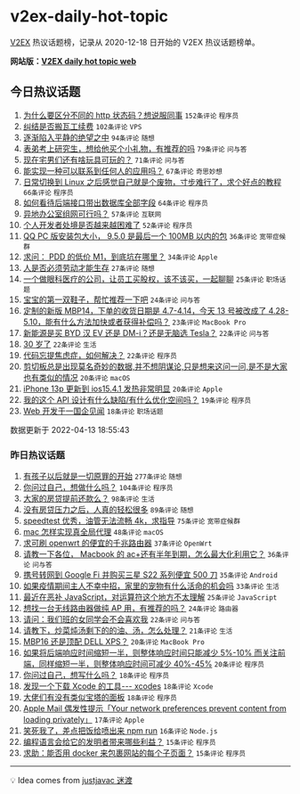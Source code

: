 # v2ex-daily-hot-topic

[V2EX](https://www.v2ex.com/) 热议话题榜，记录从 2020-12-18 日开始的 V2EX 热议话题榜单。

**网站版：[V2EX daily hot topic web](https://boojack.github.io/v2ex-daily-hot-topic-web/)**

## 今日热议话题

<!-- TODAY BEGIN -->

1. [为什么要区分不同的 http 状态码？想说服同事](https://www.v2ex.com/t/846679) `152条评论` `程序员`
1. [纠结是否搬瓦工续费](https://www.v2ex.com/t/846693) `102条评论` `VPS`
1. [逐渐陷入平静的绝望之中](https://www.v2ex.com/t/846689) `94条评论` `随想`
1. [表弟考上研究生，想给他买个小礼物，有推荐的吗](https://www.v2ex.com/t/846706) `79条评论` `问与答`
1. [现在宅男们还有啥玩具可玩的？](https://www.v2ex.com/t/846770) `71条评论` `问与答`
1. [能实现一种可以联系到任何人的应用吗？](https://www.v2ex.com/t/846666) `67条评论` `奇思妙想`
1. [日常切换到 Linux 之后感觉自己就是个废物，寸步难行了，求个好点的教程](https://www.v2ex.com/t/846748) `66条评论` `程序员`
1. [如何看待后端接口带出数据库全部字段](https://www.v2ex.com/t/846763) `64条评论` `程序员`
1. [异地办公室组网可行吗？](https://www.v2ex.com/t/846662) `57条评论` `互联网`
1. [个人开发者处境是否越来越困难了](https://www.v2ex.com/t/846708) `52条评论` `程序员`
1. [QQ PC 版安装包大小， 9.5.0 是最后一个 100MB 以内的包](https://www.v2ex.com/t/846650) `36条评论` `宽带症候群`
1. [求问： PDD 的低价 M1，到底坑在哪里？](https://www.v2ex.com/t/846758) `34条评论` `Apple`
1. [人是否必须劳动才能生存](https://www.v2ex.com/t/846789) `27条评论` `随想`
1. [一个做眼科医疗的公司，让员工买股权，该不该买，一起聊聊](https://www.v2ex.com/t/846767) `25条评论` `职场话题`
1. [宝宝的第一双鞋子，帮忙推荐一下吧](https://www.v2ex.com/t/846668) `24条评论` `问与答`
1. [定制的新版 MBP14，下单的收货日期是 4.7-4.14，今天 13 号被改成了 4.28-5.10，能有什么方法加快或者获得补偿吗？](https://www.v2ex.com/t/846653) `23条评论` `MacBook Pro`
1. [新能源是买 BYD 汉 EV 还是 DM-i？还是无脑选 Tesla？](https://www.v2ex.com/t/846743) `22条评论` `问与答`
1. [30 岁了](https://www.v2ex.com/t/846723) `22条评论` `生活`
1. [代码忘提焦虑症，如何解决？](https://www.v2ex.com/t/846702) `22条评论` `程序员`
1. [剪切板总是出现莫名奇妙的数据,并不想阴谋论,只是想来这问一问,是不是大家也有类似的情况](https://www.v2ex.com/t/846717) `20条评论` `macOS`
1. [iPhone 13p 更新到 ios15.4.1 发热非常明显](https://www.v2ex.com/t/846686) `20条评论` `Apple`
1. [我的这个 API 设计有什么缺陷/有什么优化空间吗？](https://www.v2ex.com/t/846741) `19条评论` `程序员`
1. [Web 开发于一国企见闻](https://www.v2ex.com/t/846669) `18条评论` `职场话题`

数据更新于 2022-04-13 18:55:43

<!-- TODAY END -->

### 昨日热议话题

<!-- YESTERDAY BEGIN -->

1. [有孩子以后就是一切原罪的开始](https://www.v2ex.com/t/846513) `277条评论` `随想`
1. [你问过自己，想做什么吗？](https://www.v2ex.com/t/846485) `104条评论` `程序员`
1. [大家的房贷提前还款么？](https://www.v2ex.com/t/846472) `98条评论` `生活`
1. [没有房贷压力之后，人真的轻松很多](https://www.v2ex.com/t/846454) `89条评论` `随想`
1. [speedtest 优秀，油管无法流畅 4k，求指导](https://www.v2ex.com/t/846419) `75条评论` `宽带症候群`
1. [mac 怎样实现真全局代理](https://www.v2ex.com/t/846531) `48条评论` `macOS`
1. [求可刷 openwrt 的便宜的千兆路由器](https://www.v2ex.com/t/846427) `37条评论` `OpenWrt`
1. [请教一下各位， Macbook 的 ac+还有半年到期，怎么最大化利用它？](https://www.v2ex.com/t/846412) `36条评论` `问与答`
1. [携号转网到 Google Fi 并购买三星 S22 系列便宜 500 刀](https://www.v2ex.com/t/846408) `35条评论` `Android`
1. [如果疫情期间主人不幸中招，家里的宠物有什么活命的机会吗](https://www.v2ex.com/t/846551) `33条评论` `生活`
1. [最近在恶补 JavaScript，对运算符这个地方不太理解](https://www.v2ex.com/t/846528) `25条评论` `JavaScript`
1. [想找一台无线路由器做纯 AP 用，有推荐的吗？](https://www.v2ex.com/t/846559) `24条评论` `路由器`
1. [请问：我们班的女同学会不会喜欢我](https://www.v2ex.com/t/846640) `22条评论` `问与答`
1. [请教下，炒菜炖汤剩下的的油、汤，怎么处理？](https://www.v2ex.com/t/846560) `21条评论` `生活`
1. [MBP16 还是顶配 DELL XPS？](https://www.v2ex.com/t/846564) `20条评论` `MacBook Pro`
1. [如果将后端响应时间缩短一半，则整体响应时间只能减少 5%-10% 而关注前端，同样缩短一半，则整体响应时间可减少 40%-45%](https://www.v2ex.com/t/846463) `20条评论` `程序员`
1. [你问过自己，想写什么吗？](https://www.v2ex.com/t/846595) `18条评论` `程序员`
1. [发现一个下载 Xcode 的工具--- xcodes](https://www.v2ex.com/t/846573) `18条评论` `Xcode`
1. [大佬们有没有类似宝塔的面板](https://www.v2ex.com/t/846535) `18条评论` `程序员`
1. [Apple Mail 偶发性提示「Your network preferences prevent content from loading privately」](https://www.v2ex.com/t/846453) `17条评论` `Apple`
1. [笑死我了，差点把饭给喷出来 npm run](https://www.v2ex.com/t/846466) `16条评论` `Node.js`
1. [编程语言会给它的发明者带来哪些利益？](https://www.v2ex.com/t/846590) `15条评论` `程序员`
1. [求助：能否用 docker 来包裹网站的每个子页面？](https://www.v2ex.com/t/846493) `15条评论` `程序员`

<!-- YESTERDAY END -->

---

💡 Idea comes from [justjavac 迷渡](https://github.com/justjavac/)
